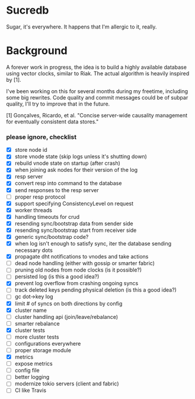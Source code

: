 # Sucredb

Sugar, it's everywhere. It happens that I'm allergic to it, really.

# Background

A forever work in progress, the idea is to build a highly available database using vector clocks, similar to Riak.
The actual algorithm is heavily inspired by [1].

I've been working on this for several months during my freetime, including some big rewrites.
Code quality and commit messages could be of subpar quality, I'll try to improve that in the future.

[1] Gonçalves, Ricardo, et al. "Concise server-wide causality management for eventually consistent data stores."

### please ignore, checklist

* [x] store node id
* [x] store vnode state (skip logs unless it's shutting down)
* [x] rebuild vnode state on startup (after crash)
* [x] when joining ask nodes for their version of the log
* [x] resp server
* [x] convert resp into command to the database
* [x] send responses to the resp server
* [ ] proper resp protocol
* [x] support specifying ConsistencyLevel on request
* [x] worker threads
* [x] handling timeouts for crud
* [x] resending sync/bootstrap data from sender side
* [x] resending sync/bootstrap start from receiver side
* [x] generic sync/bootstrap code?
* [x] when log isn't enough to satisfy sync, iter the database sending necessary dots
* [x] propagate dht notifications to vnodes and take actions
* [ ] dead node handling (either with gossip or smarter fabric)
* [ ] pruning old nodes from node clocks (is it possible?)
* [ ] persisted log (is this a good idea?)
* [x] prevent log overflow from crashing ongoing syncs
* [ ] track deleted keys pending physical deletion (is this a good idea?)
* [ ] gc dot->key log
* [x] limit # of syncs on both directions by config
* [x] cluster name
* [ ] cluster handling api (join/leave/rebalance)
* [ ] smarter rebalance
* [x] cluster tests
* [ ] more cluster tests
* [ ] configurations everywhere
* [ ] proper storage module
* [x] metrics
* [ ] expose metrics
* [ ] config file
* [ ] better logging
* [ ] modernize tokio servers (client and fabric)
* [ ] CI like Travis
